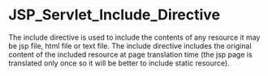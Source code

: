 # JSP_Servlet_Include_Directive
The include directive is used to include the contents of any resource it may be jsp file, html file or text file.  The include directive includes the original content of the included resource at page translation time (the jsp page is translated only once so it will be better to include static resource).
